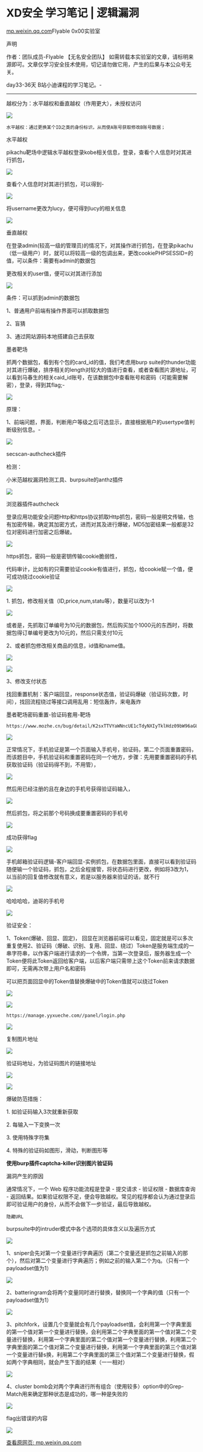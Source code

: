 # XD安全 学习笔记 | 逻辑漏洞

[mp.weixin.qq.com](http://mp.weixin.qq.com/s?__biz=Mzg5MDY2MTUyMA==&mid=2247484990&idx=1&sn=f82aa6f698109f76dbad62ae855b2d91&chksm=cfd879c1f8aff0d70de6d78a246fb84ebb21d3a26daefc8014605c0872d76dcf8dbe4cbf42c5&mpshare=1&scene=1&srcid=0804sB2085oLyUJD98m93iNS&sharer_sharetime=1659544826381&sharer_shareid=c75c93b84e50ea6bcab5077411998942#rd)Flyable 0x00实验室

声明

作者：团队成员-Flyable 【无名安全团队】 如需转载本实验室的文章，请标明来源即可。文章仅学习安全技术使用，切记请勿做它用，产生的后果与本公众号无关。

day33-36天 B站小迪课程的学习笔记。-

* * *

越权分为：水平越权和垂直越权（作用更大），未授权访问

![](https://cubox.pro/c/filters:no_upscale()?imageUrl=https%3A%2F%2Fmmbiz.qpic.cn%2Fmmbiz_png%2FcbYIBjX6JJiciczFON8x4nsN22adV12JqMK1BNM84mFvklzdtn5WzJ1fNmR6y4MzME8E2KWfI9UyYkywbjI5TsjQ%2F640%3Fwx_fmt%3Dpng)

    水平越权：通过更换某个ID之类的身份标识，从而使A账号获取修改B账号数据；

水平越权

pikachu靶场中逻辑水平越权登录kobe相关信息，登录，查看个人信息时对其进行抓包，

![](https://cubox.pro/c/filters:no_upscale()?imageUrl=https%3A%2F%2Fmmbiz.qpic.cn%2Fmmbiz_png%2FcbYIBjX6JJiciczFON8x4nsN22adV12JqMDsvAzdGB8sK8TO0r3r5iaoOMcmmSZnFldH0Ap0ibKbgg2dib12NKnUNXg%2F640%3Fwx_fmt%3Dpng)

查看个人信息时对其进行抓包，可以得到-

![](https://cubox.pro/c/filters:no_upscale()?imageUrl=https%3A%2F%2Fmmbiz.qpic.cn%2Fmmbiz_png%2FcbYIBjX6JJiciczFON8x4nsN22adV12JqMLNd3EwUStQhQfITPZma0kJYtoO1Pw27DaetUpl9UUteWetYlIoHoQQ%2F640%3Fwx_fmt%3Dpng)

将username更改为lucy，便可得到lucy的相关信息

![](https://cubox.pro/c/filters:no_upscale()?imageUrl=https%3A%2F%2Fmmbiz.qpic.cn%2Fmmbiz_png%2FcbYIBjX6JJiciczFON8x4nsN22adV12JqM9gNE8a6foCyF5qRbxQrk2quC9twyqicVNNH94HgxHoVCLRTIs5kxFFQ%2F640%3Fwx_fmt%3Dpng)

垂直越权

在登录admin(较高一级的管理员)的情况下，对其操作进行抓包，在登录pikachu（低一级用户）时，就可以将较高一级的包调出来，更改cookiePHPSESSID=的值，可以条件：需要有admin的数据包

更改相关的user值，便可以对其进行添加

![](https://cubox.pro/c/filters:no_upscale()?imageUrl=https%3A%2F%2Fmmbiz.qpic.cn%2Fmmbiz_png%2FcbYIBjX6JJiciczFON8x4nsN22adV12JqMWicPSMkzTVWutgCd9wTuZ0gL4SibNRiag6x3EHWE8u1G7aPTibAFiaSYOWg%2F640%3Fwx_fmt%3Dpng)

条件：可以抓到admin的数据包

1、普通用户前端有操作界面可以抓取数据包

2、盲猜

3、通过网站源码本地搭建自己去获取

墨者靶场

抓两个数据包，看到有个包的card\_id的值，我们考虑用burp suite的thunder功能对其进行爆破，排序相关的length对较大的值进行查看，或者查看图片源地址，可以看到马春生的相关caid\_id账号，在该数据包中查看账号和密码（可能需要解密），登录，得到其flag;-

![](https://cubox.pro/c/filters:no_upscale()?imageUrl=https%3A%2F%2Fmmbiz.qpic.cn%2Fmmbiz_png%2FcbYIBjX6JJiciczFON8x4nsN22adV12JqMnlwvMwCO0icoAoRHN4r5muO35LHHgZWjqQcGpbmky4JWFbQcKMC30mA%2F640%3Fwx_fmt%3Dpng)

原理：

1、前端问题，界面，判断用户等级之后可选显示，直接根据用户的usertype值判断级别信息。-

![](https://cubox.pro/c/filters:no_upscale()?imageUrl=https%3A%2F%2Fmmbiz.qpic.cn%2Fmmbiz_png%2FcbYIBjX6JJiciczFON8x4nsN22adV12JqM1at56BYiacnv5Y9iafRtDiaIY6t1zX9WGTjc3UzG77qnRHrticUjWp05Ww%2F640%3Fwx_fmt%3Dpng)

secscan-authcheck插件

检测：

小米范越权漏洞检测工具、burpsuite的anthz插件

![](https://cubox.pro/c/filters:no_upscale()?imageUrl=https%3A%2F%2Fmmbiz.qpic.cn%2Fmmbiz_png%2FcbYIBjX6JJiciczFON8x4nsN22adV12JqMhodv49grFAdLQ6mFvreLhNAAJZqTgjMkESSd4qOBx9zZSb7OCcAbfw%2F640%3Fwx_fmt%3Dpng)

浏览器插件authcheck

登录应用功能安全问题Http和https协议抓取Http抓包，密码一般是明文传输，也有加密传输，确定其加密方式，进而对其及进行爆破，MD5加密结果一般都是32位对密码进行加密之后爆破。

![](https://cubox.pro/c/filters:no_upscale()?imageUrl=https%3A%2F%2Fmmbiz.qpic.cn%2Fmmbiz_png%2FcbYIBjX6JJiciczFON8x4nsN22adV12JqM6muoc5w513clT0cC8B4AnvRjkiaIHic2gQsiaPibNqwVTBKNVKl13QcWBg%2F640%3Fwx_fmt%3Dpng)

https抓包，密码一般是密钥传输cookie脆弱性，

代码审计，比如有的只需要验证cookie有值进行，抓包，给cookie赋一个值，便可成功绕过cookie验证

![](https://cubox.pro/c/filters:no_upscale()?imageUrl=https%3A%2F%2Fmmbiz.qpic.cn%2Fmmbiz_png%2FcbYIBjX6JJiciczFON8x4nsN22adV12JqMicHDHEibbGRwdU0LjOT4HO0bXicpwibcLaRpmSjREM3zAQNuSfwibWrtFWg%2F640%3Fwx_fmt%3Dpng)

1\. 抓包，修改相关值（ID,price,num,statu等），数量可以改为\-1

![](https://cubox.pro/c/filters:no_upscale()?imageUrl=https%3A%2F%2Fmmbiz.qpic.cn%2Fmmbiz_png%2FcbYIBjX6JJiciczFON8x4nsN22adV12JqMlqKRcagxhfXIibayWBicrNoWxCOjDOYLF9JFN5Qricct2AUoLlUpL5Meg%2F640%3Fwx_fmt%3Dpng)

或者是，先抓取订单编号为10元的数据包，然后购买加个1000元的东西时，将数据包得订单编号更改为10元的，然后只需支付10元

2、或者抓包修改相关商品的信息，id值和name值。

![](https://cubox.pro/c/filters:no_upscale()?imageUrl=https%3A%2F%2Fmmbiz.qpic.cn%2Fmmbiz_png%2FcbYIBjX6JJiciczFON8x4nsN22adV12JqMqUE6uZicbaBcGASsxXKbRCnhWrMROtTK955VeoqFAjufxffpNHzx3HQ%2F640%3Fwx_fmt%3Dpng)

![](https://cubox.pro/c/filters:no_upscale()?imageUrl=https%3A%2F%2Fmmbiz.qpic.cn%2Fmmbiz_png%2FcbYIBjX6JJiciczFON8x4nsN22adV12JqMZAoiaRZYMZUMFmhLxcUIicK0ZxzazlrlzLbu2sdIxibHVR3EVybfTgZrA%2F640%3Fwx_fmt%3Dpng)

3、修改支付状态

找回重置机制：客户端回显，response状态值，验证码爆破（验证码次数，时间），找回流程绕过等接口调用乱用：短信轰炸，来电轰炸

墨者靶场密码重置-验证码套用-靶场

    https://www.mozhe.cn/bug/detail/K2sxTTVYaWNncUE1cTdyNXIyTklHdz09bW96aGUmozhe

![](https://cubox.pro/c/filters:no_upscale()?imageUrl=https%3A%2F%2Fmmbiz.qpic.cn%2Fmmbiz_png%2FcbYIBjX6JJiciczFON8x4nsN22adV12JqMwcdGiaOAccA2LiaBd2vOZt7Mhy9BupF7jiaqc4E3yPWAhUMIfwj3FapKg%2F640%3Fwx_fmt%3Dpng)

正常情况下，手机验证是第一个页面输入手机号，验证码，第二个页面重置密码，而该题目中，手机验证码和重置密码在同一个地方，步骤：先用要重置密码的手机获取验证码（验证码得不到，不用管），

![](https://cubox.pro/c/filters:no_upscale()?imageUrl=https%3A%2F%2Fmmbiz.qpic.cn%2Fmmbiz_png%2FcbYIBjX6JJiciczFON8x4nsN22adV12JqMJOQBaHxF6rw6qvGUkYMQ2bDQEIPBlNVXzWe3aHpvFeWKicdiaSvZVljQ%2F640%3Fwx_fmt%3Dpng)

然后用已经注册的且在身边的手机号获得验证码输入，

![](https://cubox.pro/c/filters:no_upscale()?imageUrl=https%3A%2F%2Fmmbiz.qpic.cn%2Fmmbiz_png%2FcbYIBjX6JJiciczFON8x4nsN22adV12JqMlhAUtJWzgNf6PwLQ84fGyJAkicvcXiaQXiaj1u7kUyicibWSRZvNrhaicPEg%2F640%3Fwx_fmt%3Dpng)

然后抓包，将之前那个号码换成要重置密码的手机号

![](https://cubox.pro/c/filters:no_upscale()?imageUrl=https%3A%2F%2Fmmbiz.qpic.cn%2Fmmbiz_png%2FcbYIBjX6JJiciczFON8x4nsN22adV12JqMialo32Y9NVhHJ7GgSLLX47ybKAgBZgwibe2SAHSzH25cOnuyHrKw3xNg%2F640%3Fwx_fmt%3Dpng)

成功获得flag

![](https://cubox.pro/c/filters:no_upscale()?imageUrl=https%3A%2F%2Fmmbiz.qpic.cn%2Fmmbiz_png%2FcbYIBjX6JJiciczFON8x4nsN22adV12JqM95xM1y3rt5w6LHOE1bzo1vSZoALSrGYT2N8qiaYZxZ3xcicVYzuVmKVQ%2F640%3Fwx_fmt%3Dpng)

手机邮箱验证码逻辑-客户端回显-实例抓包，在数据包里面，直接可以看到验证码随便输一个验证码，抓包，之后全程接管，将状态码进行更改，例如将3改为1，以当前的回复值修改就有意义，若是以服务器来验证的话，就不行

![](https://cubox.pro/c/filters:no_upscale()?imageUrl=https%3A%2F%2Fmmbiz.qpic.cn%2Fmmbiz_png%2FcbYIBjX6JJiciczFON8x4nsN22adV12JqMgIric3HwCqI9heAFKGQLjfGnW2P6M131nv8kcoFplonibaP1MFJ8RVSw%2F640%3Fwx_fmt%3Dpng)

哈哈哈哈，迪哥的手机号

![](https://cubox.pro/c/filters:no_upscale()?imageUrl=https%3A%2F%2Fmmbiz.qpic.cn%2Fmmbiz_png%2FcbYIBjX6JJiciczFON8x4nsN22adV12JqMCTxCBYcMIGoOuYG78Az0IwoBicSw0hB81Osu3K3mBeJHXYianCeLLv0Q%2F640%3Fwx_fmt%3Dpng)

验证安全：

1、Token(爆破、回显、固定)， 回显在浏览器前端可以看见，固定就是可以多次重复使用2、验证码（爆破、识别、复用、回显、绕过）Token是服务端生成的一串字符串，以作客户端进行请求的一个令牌，当第一次登录后，服务器生成一个Token便将此Token返回给客户端，以后客户端只需带上这个Token前来请求数据即可，无需再次带上用户名和密码

可以把页面回显中的Token值替换爆破中的Token值就可以绕过Token

![](https://cubox.pro/c/filters:no_upscale()?imageUrl=https%3A%2F%2Fmmbiz.qpic.cn%2Fmmbiz_png%2FcbYIBjX6JJiciczFON8x4nsN22adV12JqMElf3x8uCWWgZw8RtNzdd4fDIE3WqFm8FYdqA8QUSPWia3dbHB8rHr3A%2F640%3Fwx_fmt%3Dpng)

![](https://cubox.pro/c/filters:no_upscale()?imageUrl=https%3A%2F%2Fmmbiz.qpic.cn%2Fmmbiz_png%2FcbYIBjX6JJiciczFON8x4nsN22adV12JqMZKoPnHKfibErz3jLXXtLgLugTHvIwVDZkhjQZib6qMzVPAUFsDRN92VA%2F640%3Fwx_fmt%3Dpng)

    https://manage.yyxueche.com//panel/login.php

![](https://cubox.pro/c/filters:no_upscale()?imageUrl=https%3A%2F%2Fmmbiz.qpic.cn%2Fmmbiz_png%2FcbYIBjX6JJiciczFON8x4nsN22adV12JqMRC1kJ4VibwJKr5zX8yNaQeD1cNCFZicFHCZjPbtDtXM9XyibuEtn1czuw%2F640%3Fwx_fmt%3Dpng)

复制图片地址

![](https://cubox.pro/c/filters:no_upscale()?imageUrl=https%3A%2F%2Fmmbiz.qpic.cn%2Fmmbiz_png%2FcbYIBjX6JJiciczFON8x4nsN22adV12JqMpyxKheGqJxlyqbYTibWibGC08fwfppAJjyC7CHhIClv9YgRptocbssOQ%2F640%3Fwx_fmt%3Dpng)

验证码地址，为验证码图片的链接地址

![](https://cubox.pro/c/filters:no_upscale()?imageUrl=https%3A%2F%2Fmmbiz.qpic.cn%2Fmmbiz_png%2FcbYIBjX6JJiciczFON8x4nsN22adV12JqMHbTolp9hFdiatcguSe0oicFcE0Ff37xxwny6YvnuQ7NuAHG9rA6Or5kQ%2F640%3Fwx_fmt%3Dpng)

![](https://cubox.pro/c/filters:no_upscale()?imageUrl=https%3A%2F%2Fmmbiz.qpic.cn%2Fmmbiz_png%2FcbYIBjX6JJiciczFON8x4nsN22adV12JqMuV2ibZbLCz3drKBxgGEIIrbzSZAqx9fhpiaK2nJZBtRO7G2wQCUIBtew%2F640%3Fwx_fmt%3Dpng)

爆破防范措施：

1\. 如验证码输入3次就重新获取

2\. 每输入一下变换一次

3\. 使用特殊字符集

4\. 特殊的验证码如图形，滑动，判断图形等

**使用burp插件captcha-killer识别图片验证码**

漏洞产生的原因

通常情况下，一个 Web 程序功能流程是登录 - 提交请求 - 验证权限 - 数据库查询 - 返回结果。如果验证权限不足，便会导致越权。常见的程序都会认为通过登录后即可验证用户的身份，从而不会做下一步验证，最后导致越权。

    隐藏URL

burpsuite中的intruder模式中各个选项的具体含义以及遍历方式

![](https://cubox.pro/c/filters:no_upscale()?imageUrl=https%3A%2F%2Fmmbiz.qpic.cn%2Fmmbiz_png%2FcbYIBjX6JJiciczFON8x4nsN22adV12JqMHGFbMIvJIzSkffnHZ2hxNcpOkaQpfOY4UI0Pibgqp0N8m06QCDgg6ibg%2F640%3Fwx_fmt%3Dpng)

1、sniper会先对第一个变量进行字典遍历（第二个变量还是抓包之前输入的那个），然后对第二个变量进行字典遍历；例如之前的输入第二个为q。（只有一个payloadset值为1）

![](https://cubox.pro/c/filters:no_upscale()?imageUrl=https%3A%2F%2Fmmbiz.qpic.cn%2Fmmbiz_png%2FcbYIBjX6JJiciczFON8x4nsN22adV12JqMWSXmrzm65iaOmddJ8GFN3r9tzB2OznkKdHbwq2ShIic05peZPdXt72pw%2F640%3Fwx_fmt%3Dpng)

2、batteringram会将两个变量同时进行替换，替换同一个字典的值（只有一个payloadset值为1）

![](https://cubox.pro/c/filters:no_upscale()?imageUrl=https%3A%2F%2Fmmbiz.qpic.cn%2Fmmbiz_png%2FcbYIBjX6JJiciczFON8x4nsN22adV12JqMLOw2zNyicPPaGCPFyVicOoWoMlYEoSbOVeSP3FFVDAKpjod2qecMyqlA%2F640%3Fwx_fmt%3Dpng)

3、pitchfork，设置几个变量就会有几个payloadset值，会利用第一个字典里面的第一个值对第一个变量进行替换，会利用第二个字典里面的第一个值对第二个变量进行替换，利用第一个字典里面的第二个值对第一个变量进行替换，利用第二个字典里面的第二个值对第二个变量进行替换，利用第一个字典里面的第三个值对第一个变量进行替s换，利用第二个字典里面的第三个值对第二个变量进行替换，假如两个字典相同，就会产生下面的结果（一一相对）

![](https://cubox.pro/c/filters:no_upscale()?imageUrl=https%3A%2F%2Fmmbiz.qpic.cn%2Fmmbiz_png%2FcbYIBjX6JJiciczFON8x4nsN22adV12JqMIVj9lMPAqa4sSianEUiapjx6IeGM2yYQvL2n64qmdVjcGoIP7HAzKNDQ%2F640%3Fwx_fmt%3Dpng)

4、cluster bomb会对两个字典进行所有组合（使用较多）option中的Grep-Match用来确定那种状态是成功的，哪一种是失败的

![](https://cubox.pro/c/filters:no_upscale()?imageUrl=https%3A%2F%2Fmmbiz.qpic.cn%2Fmmbiz_png%2FcbYIBjX6JJiciczFON8x4nsN22adV12JqMxCryTBqjkN8EfUKj3U0Px1ic2etFZUibQ048w4icSqfG8VMB5zA1m8D5w%2F640%3Fwx_fmt%3Dpng)

flag出错误的内容

![](https://cubox.pro/c/filters:no_upscale()?imageUrl=https%3A%2F%2Fmmbiz.qpic.cn%2Fmmbiz_png%2FcbYIBjX6JJiciczFON8x4nsN22adV12JqMnnqo17uibDkPBVdLF54sgFLly4AqMITH5pewLSMjv7ibiaibOjickRsySsA%2F640%3Fwx_fmt%3Dpng)

[查看原网页: mp.weixin.qq.com](http://mp.weixin.qq.com/s?__biz=Mzg5MDY2MTUyMA==&mid=2247484990&idx=1&sn=f82aa6f698109f76dbad62ae855b2d91&chksm=cfd879c1f8aff0d70de6d78a246fb84ebb21d3a26daefc8014605c0872d76dcf8dbe4cbf42c5&mpshare=1&scene=1&srcid=0804sB2085oLyUJD98m93iNS&sharer_sharetime=1659544826381&sharer_shareid=c75c93b84e50ea6bcab5077411998942#rd)
